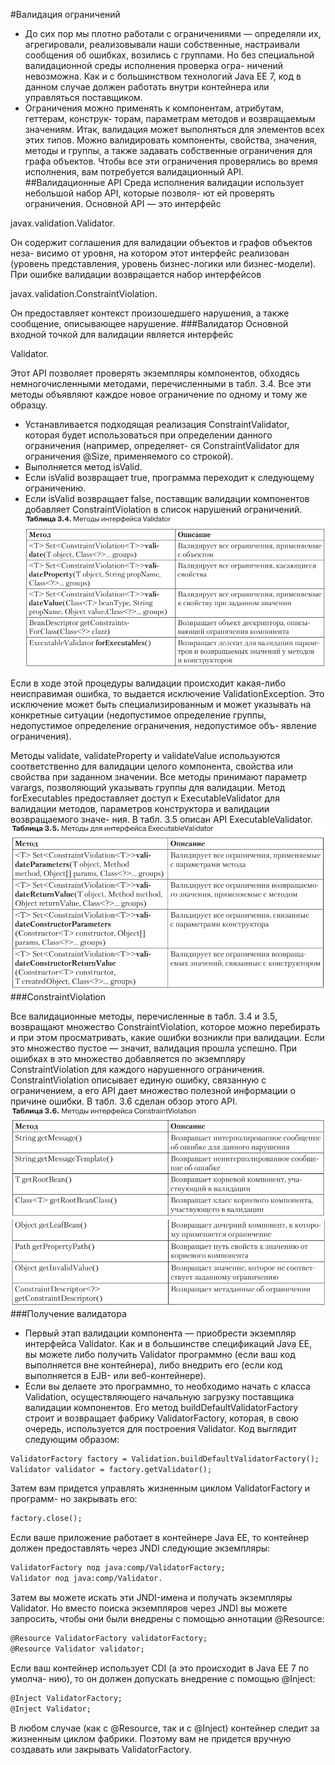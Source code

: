 #Валидация ограничений
* До сих пор мы плотно работали с ограничениями — определяли их, агрегировали,
реализовывали наши собственные, настраивали сообщения об ошибках, возились
с группами. Но без специальной валидационной среды исполнения проверка огра-
ничений невозможна. Как и с большинством технологий Java EE 7, код в данном
случае должен работать внутри контейнера или управляться поставщиком.
* Ограничения можно применять к компонентам, атрибутам, геттерам, конструк-
торам, параметрам методов и возвращаемым значениям. Итак, валидация может
выполняться для элементов всех этих типов. Можно валидировать компоненты,
свойства, значения, методы и группы, а также задавать собственные ограничения
для графа объектов. Чтобы все эти ограничения проверялись во время исполнения,
вам потребуется валидационный API.
##Валидационные API
Среда исполнения валидации использует небольшой набор API, которые позволя-
ют ей проверять ограничения. Основной API — это интерфейс 

javax.validation.Validator. 

Он содержит соглашения для валидации объектов и графов объектов неза-
висимо от уровня, на котором этот интерфейс реализован (уровень представления,
уровень бизнес-логики или бизнес-модели). При ошибке валидации возвращается
набор интерфейсов 

javax.validation.ConstraintViolation. 

Он предоставляет контекст произошедшего нарушения, а также сообщение, описывающее нарушение.
###Валидатор
Основной входной точкой для валидации является интерфейс 

Validator. 

Этот API позволяет проверять экземпляры компонентов, обходясь немногочисленными
методами, перечисленными в табл. 3.4. Все эти методы объявляют каждое новое
ограничение по одному и тому же образцу.
* Устанавливается подходящая реализация ConstraintValidator, которая будет
использоваться при определении данного ограничения (например, определяет-
ся ConstraintValidator для ограничения @Size, применяемого со строкой).
* Выполняется метод isValid.
* Если isValid возвращает true, программа переходит к следующему ограничению.
* Если isValid возвращает false, поставщик валидации компонентов добавляет 
ConstraintViolation в список нарушений ограничений.
![interface_validator](../../img/validation/interface_validator.png)

Если в ходе этой процедуры валидации происходит какая-либо неисправимая
ошибка, то выдается исключение ValidationException. Это исключение может быть
специализированным и может указывать на конкретные ситуации (недопустимое
определение группы, недопустимое определение ограничения, недопустимое объ-
явление ограничения).

Методы validate, validateProperty и validateValue используются соответственно
для валидации целого компонента, свойства или свойства при заданном значении.
Все методы принимают параметр varargs, позволяющий указывать группы для
валидации. Метод forExecutables предоставляет доступ к ExecutableValidator для
валидации методов, параметров конструктора и валидации возвращаемого значе-
ния. В табл. 3.5 описан API ExecutableValidator.
![executable_validator](../../img/validation/executable_validator.png)
###ConstraintViolation

Все валидационные методы, перечисленные в табл. 3.4 и 3.5, возвращают множество
ConstraintViolation, которое можно перебирать и при этом просматривать, какие
ошибки возникли при валидации. Если это множество пустое — значит, валидация
прошла успешно. При ошибках в это множество добавляется по экземпляру
ConstraintViolation для каждого нарушенного ограничения. ConstraintViolation
описывает единую ошибку, связанную с ограничением, а его API дает множество
полезной информации о причине ошибки. В табл. 3.6 сделан обзор этого API.
![interface_constraintviolation](../../img/validation/interface_constraintviolation.png)
![interface_constraintviolation_1](../../img/validation/interface_constraintviolation_1.png)
###Получение валидатора
* Первый этап валидации компонента — приобрести экземпляр интерфейса Validator.
Как и в большинстве спецификаций Java EE, вы можете либо получить Validator
программно (если ваш код выполняется вне контейнера), либо внедрить его (если
код выполняется в EJB- или веб-контейнере).
* Если вы делаете это программно, то необходимо начать с класса Validation,
осуществляющего начальную загрузку поставщика валидации компонентов. Его
метод buildDefaultValidatorFactory строит и возвращает фабрику ValidatorFactory,
которая, в свою очередь, используется для построения Validator. Код выглядит
следующим образом:
```xml
ValidatorFactory factory = Validation.buildDefaultValidatorFactory();
Validator validator = factory.getValidator();
```
Затем вам придется управлять жизненным циклом ValidatorFactory и программ-
но закрывать его:
```xml
factory.close();
```
Если ваше приложение работает в контейнере Java EE, то контейнер должен
предоставлять через JNDI следующие экземпляры:
```xml
ValidatorFactory под java:comp/ValidatorFactory;
Validator под java:comp/Validator.
```
Затем вы можете искать эти JNDI-имена и получать экземпляры Validator.
Но вместо поиска экземпляров через JNDI вы можете запросить, чтобы они были
внедрены с помощью аннотации @Resource:
```xml
@Resource ValidatorFactory validatorFactory;
@Resource Validator validator;
```
Если ваш контейнер использует CDI (а это происходит в Java EE 7 по умолча-
нию), то он должен допускать внедрение с помощью @Inject:
```xml
@Inject ValidatorFactory;
@Inject Validator;
```
В любом случае (как с @Resource, так и с @Inject) контейнер следит за жизненным
циклом фабрики. Поэтому вам не придется вручную создавать или закрывать
ValidatorFactory.
